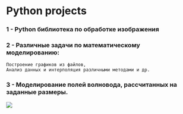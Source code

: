 # Python projects  
### 1 - Python библиотека по обработке изображения  
### 2 - Различные задачи по математическому моделированию:  
    Построение графиков из файлов,  
    Анализ данных и интерполяция различными методами и др.  
### 3 - Моделирование полей волновода, рассчитанных на заданные размеры.  
![](https://github.com/Ziker0k/pythonProjects/blob/main/WavesInWaveguide/11.gif)
